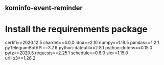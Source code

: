 ## kominfo-event-reminder

# Install the requirenments package

certifi==2020.12.5
chardet==4.0.0
idna==2.10
numpy==1.19.5
pandas==1.2.1
pyTelegramBotAPI==3.7.6
python-dateutil==2.8.1
python-dotenv==0.15.0
pytz==2020.5
requests==2.25.1
schedule==0.6.0
six==1.15.0
urllib3==1.26.2

